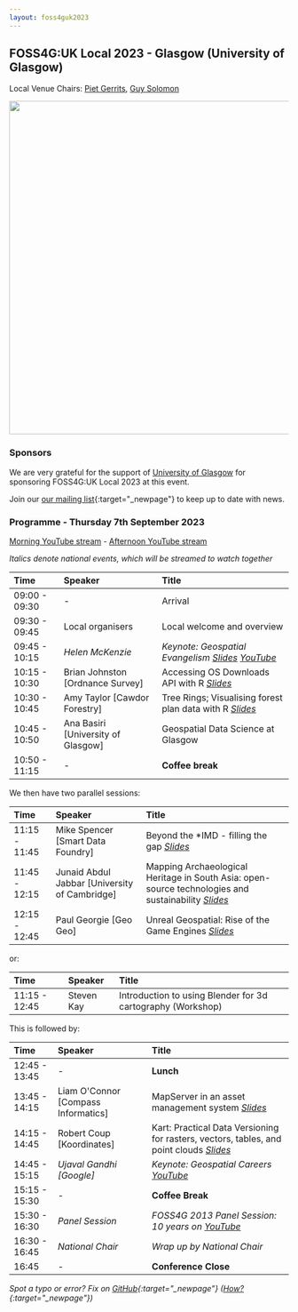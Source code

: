 ```yaml
---
layout: foss4guk2023
---
```


## FOSS4G:UK Local 2023 - Glasgow (University of Glasgow)

Local Venue Chairs: [Piet Gerrits](https://pgerrits.com/), [Guy Solomon](https://guy-sol.github.io/) 

<img src="images/uni-of-glasgow.jpg" width="600" align="middle">

### Sponsors

We are very grateful for the support of [University of Glasgow](https://www.gla.ac.uk/) for sponsoring FOSS4G:UK Local 2023 at this event. 

Join our [our mailing list](https://lists.osgeo.org/mailman/listinfo/uk){:target="_newpage"} to keep up to date with news. 

### Programme - Thursday 7th September 2023

[Morning YouTube stream](https://youtube.com/live/QT4QL6an1gI?feature=share) - [Afternoon YouTube stream](https://youtube.com/live/5ZswzqralGo?feature=share)

_Italics denote national events, which will be streamed to watch together_

Time | Speaker| Title
:-----|:-----|:-----
09:00 - 09:30|-|Arrival
09:30 - 09:45|Local organisers|Local welcome and overview
09:45 - 10:15|_Helen McKenzie_|_Keynote: Geospatial Evangelism_ *[Slides](https://docs.google.com/presentation/d/1gM5Yg-Z4i_zLo9ae1bPUJtxPd6TLC9r74N6x7K19nd4/edit?usp=sharing) [YouTube](https://youtu.be/RNIyMkWobCc)*
10:15 - 10:30|Brian Johnston [Ordnance Survey]|Accessing OS Downloads API with R *[Slides](presentations/Glasgow_Brian_Johnston.pdf)*
10:30 - 10:45|Amy Taylor [Cawdor Forestry]|Tree Rings; Visualising forest plan data with R *[Slides](presentations/Glasgow_Amy_Taylor.pdf)*
10:45 - 10:50|Ana Basiri [University of Glasgow]|Geospatial Data Science at Glasgow
10:50 - 11:15|-|**Coffee break**


We then have two parallel sessions:

Time | Speaker| Title
:-----|:-----|:-----
11:15 - 11:45|Mike Spencer [Smart Data Foundry]|Beyond the \*IMD - filling the gap *[Slides](presentations/Glasgow_Mike_Spencer.pdf)*
11:45 - 12:15|Junaid Abdul Jabbar [University of Cambridge]|Mapping Archaeological Heritage in South Asia: open-source technologies and sustainability *[Slides](presentations/Glasgow_Junaid_Abdul_Jabbar.pdf)*
12:15 - 12:45|Paul Georgie [Geo Geo]|Unreal Geospatial: Rise of the Game Engines *[Slides](presentations/Glasgow_Paul_Georgie.pdf)*

or:

Time | Speaker| Title
:-----|:-----|:-----
11:15 - 12:45|Steven Kay|Introduction to using Blender for 3d cartography (Workshop)

This is followed by:

Time | Speaker| Title
:-----|:-----|:-----
12:45 - 13:45|-|**Lunch**|
13:45 - 14:15|Liam O'Connor [Compass Informatics]|MapServer in an asset management system *[Slides](https://select-8.github.io/foss4glocal2023-mapserver-in-pms-/)*|
14:15 - 14:45|Robert Coup [Koordinates]|Kart: Practical Data Versioning for rasters, vectors, tables, and point clouds *[Slides](presentations/Glasgow_Robert_Coup.pdf)*|
14:45 - 15:15|_Ujaval Gandhi [Google]_|_Keynote: Geospatial Careers_ *[YouTube](https://youtube.com/live/vE9RQBUWWUE?feature=share)*
15:15 - 15:30|-|**Coffee Break**
15:30 - 16:30|_Panel Session_|_FOSS4G 2013 Panel Session: 10 years on_ *[YouTube](https://youtube.com/live/2UReJqFle_Y?feature=share)*
16:30 - 16:45|_National Chair_|_Wrap up by National Chair_
16:45|-|**Conference Close**


*Spot a typo or error? Fix on [GitHub](https://github.com/osgeouk/website/blob/gh-pages/foss4guklocal2023/glasgow.md){:target="_newpage"} ([How?](https://uk.osgeo.org/editing-on-github){:target="_newpage"})*
